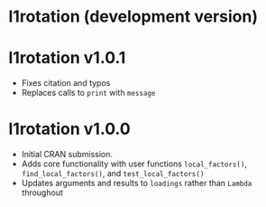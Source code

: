 # l1rotation (development version)

# l1rotation v1.0.1

* Fixes citation and typos
* Replaces calls to `print` with `message`

# l1rotation v1.0.0

* Initial CRAN submission.
* Adds core functionality with user functions `local_factors()`, `find_local_factors()`, and `test_local_factors()`
* Updates arguments and results to `loadings` rather than `Lambda` throughout
